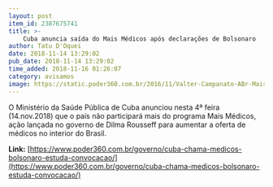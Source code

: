 ```yaml
---
layout: post
item_id: 2387675741
title: >-
    Cuba anuncia saída do Mais Médicos após declarações de Bolsonaro
author: Tatu D'Oquei
date: 2018-11-14 13:29:02
pub_date: 2018-11-14 13:29:02
time_added: 2018-11-16 01:26:07
category: avisamos
image: https://static.poder360.com.br/2016/11/Valter-Campanato-ABr-MaisMedicos2-600x315.jpg
---
```


O Ministério da Saúde Pública de Cuba anunciou nesta 4ª feira (14.nov.2018) que o país não participará mais do programa Mais Médicos, ação lançada no governo de Dilma Rousseff para aumentar a oferta de médicos no interior do Brasil.

**Link:** [https://www.poder360.com.br/governo/cuba-chama-medicos-bolsonaro-estuda-convocacao/](https://www.poder360.com.br/governo/cuba-chama-medicos-bolsonaro-estuda-convocacao/)

